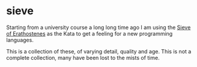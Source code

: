 sieve
=====

Starting from a university course a long long time ago I am using the [Sieve of Erathostenes](http://en.wikipedia.org/wiki/Sieve_of_Eratosthenes) as the Kata to get a feeling for a new programming languages.

This is a collection of these, of varying detail, quality and age. This is not a complete collection, many have been lost to the mists of time.
